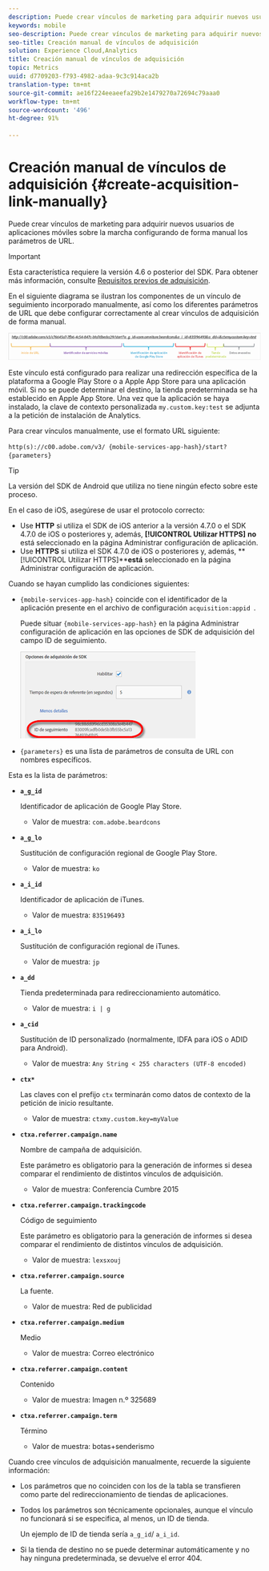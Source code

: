 ```yaml
---
description: Puede crear vínculos de marketing para adquirir nuevos usuarios de aplicaciones móviles sobre la marcha configurando de forma manual los parámetros de URL.
keywords: mobile
seo-description: Puede crear vínculos de marketing para adquirir nuevos usuarios de aplicaciones móviles sobre la marcha configurando de forma manual los parámetros de URL.
seo-title: Creación manual de vínculos de adquisición
solution: Experience Cloud,Analytics
title: Creación manual de vínculos de adquisición
topic: Metrics
uuid: d7709203-f793-4982-adaa-9c3c914aca2b
translation-type: tm+mt
source-git-commit: ae16f224eeaeefa29b2e1479270a72694c79aaa0
workflow-type: tm+mt
source-wordcount: '496'
ht-degree: 91%

---
```



# Creación manual de vínculos de adquisición {#create-acquisition-link-manually}

Puede crear vínculos de marketing para adquirir nuevos usuarios de aplicaciones móviles sobre la marcha configurando de forma manual los parámetros de URL.

>[!IMPORTANT]
>
>Esta característica requiere la versión 4.6 o posterior del SDK. Para obtener más información, consulte [Requisitos previos de adquisición](/help/using/acquisition-main/c-acquisition-prerequisites.md).

En el siguiente diagrama se ilustran los componentes de un vínculo de seguimiento incorporado manualmente, así como los diferentes parámetros de URL que debe configurar correctamente al crear vínculos de adquisición de forma manual.

![](assets/acquisition_url.png)

Este vínculo está configurado para realizar una redirección específica de la plataforma a Google Play Store o a Apple App Store para una aplicación móvil. Si no se puede determinar el destino, la tienda predeterminada se ha establecido en Apple App Store. Una vez que la aplicación se haya instalado, la clave de contexto personalizada `my.custom.key:test` se adjunta a la petición de instalación de Analytics.

Para crear vínculos manualmente, use el formato URL siguiente:

`http(s)://c00.adobe.com/v3/ {mobile-services-app-hash}/start? {parameters}`

>[!TIP]
>
>La versión del SDK de Android que utiliza no tiene ningún efecto sobre este proceso.

En el caso de iOS, asegúrese de usar el protocolo correcto:

* Use **HTTP** si utiliza el SDK de iOS anterior a la versión 4.7.0 o el SDK 4.7.0 de iOS o posteriores y, además, **[!UICONTROL Utilizar HTTPS]** **no** está seleccionado en la página Administrar configuración de aplicación.
* Use **HTTPS** si utiliza el SDK 4.7.0 de iOS o posteriores y, además, **[!UICONTROL Utilizar HTTPS]****está** seleccionado en la página Administrar configuración de aplicación.

Cuando se hayan cumplido las condiciones siguientes:

* `{mobile-services-app-hash}` coincide con el identificador de la aplicación presente en el archivo de configuración `acquisition:appid `.

   Puede situar `{mobile-services-app-hash}` en la página Administrar configuración de aplicación en las opciones de SDK de adquisición del campo ID de seguimiento.

   ![](assets/tracking-id.png)

* `{parameters}` es una lista de parámetros de consulta de URL con nombres específicos.

Esta es la lista de parámetros:

* **`a_g_id`**

   Identificador de aplicación de Google Play Store.

   * Valor de muestra: `com.adobe.beardcons`

* **`a_g_lo`**

   Sustitución de configuración regional de Google Play Store.

   * Valor de muestra: `ko`

* **`a_i_id`**

   Identificador de aplicación de iTunes.

   * Valor de muestra: `835196493`

* **`a_i_lo`**

   Sustitución de configuración regional de iTunes.

   * Valor de muestra: `jp`

* **`a_dd`**

   Tienda predeterminada para redireccionamiento automático.

   * Valor de muestra: `i | g`

* **`a_cid`**

   Sustitución de ID personalizado (normalmente, IDFA para iOS o ADID para Android).

   * Valor de muestra: `Any String < 255 characters (UTF-8 encoded)`

* **`ctx*`**

   Las claves con el prefijo `ctx` terminarán como datos de contexto de la petición de inicio resultante.

   * Valor de muestra: `ctxmy.custom.key=myValue`

* **`ctxa.referrer.campaign.name`**

   Nombre de campaña de adquisición.

   Este parámetro es obligatorio para la generación de informes si desea comparar el rendimiento de distintos vínculos de adquisición.

   * Valor de muestra: Conferencia Cumbre 2015

* **`ctxa.referrer.campaign.trackingcode`**

   Código de seguimiento

   Este parámetro es obligatorio para la generación de informes si desea comparar el rendimiento de distintos vínculos de adquisición.

   * Valor de muestra: `lexsxouj`

* **`ctxa.referrer.campaign.source`**

   La fuente.

   * Valor de muestra: Red de publicidad

* **`ctxa.referrer.campaign.medium`**

   Medio

   * Valor de muestra: Correo electrónico

* **`ctxa.referrer.campaign.content`**

   Contenido

   * Valor de muestra: Imagen n.º 325689

* **`ctxa.referrer.campaign.term`**

   Término

   * Valor de muestra: botas+senderismo


Cuando cree vínculos de adquisición manualmente, recuerde la siguiente información:

* Los parámetros que no coinciden con los de la tabla se transfieren como parte del redireccionamiento de tiendas de aplicaciones.
* Todos los parámetros son técnicamente opcionales, aunque el vínculo no funcionará si se especifica, al menos, un ID de tienda.

   Un ejemplo de ID de tienda sería `a_g_id`/ `a_i_id`.

* Si la tienda de destino no se puede determinar automáticamente y no hay ninguna predeterminada, se devuelve el error 404.

